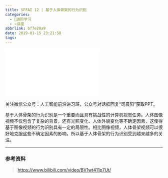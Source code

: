 ```yaml
---
title: SFFAI 12 | 基于人体骨架的行为识别
categories:
  - 🌙进阶学习
  - ⭐讲座
abbrlink: bf7e20a9
date: 2019-01-15 23:21:58
tags:
---
```


<iframe src="//player.bilibili.com/player.html?aid=40809202&bvid=BV1wt411p7Ut&cid=71673885&p=1" scrolling="no" border="0" frameborder="no" framespacing="0" allowfullscreen="true"> </iframe>

关注微信公众号：人工智能前沿讲习班，公众号对话框回复“司晨阳”获取PPT。

基于人体骨架的行为识别是一个重要而且具有挑战性的计算机视觉任务。人体图像视频不仅包含了复杂的背景，还有光照变化、人体外貌变化等不确定因素，这使得基于图像视频的行为识别具有一定的局限性。相比图像视频，人体骨架视频可以很好地克服这些不确定因素的影响，所以基于人体骨架的行为识别受到越来越多的关注。

<!--more-->

***

### 参考资料

> <https://www.bilibili.com/video/BV1wt411p7Ut/>
